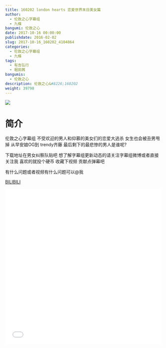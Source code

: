 ```yaml
---
title: 160202 london hearts 恋爱世界末日美女篇
author: 
  - 伦敦之心字幕组
  - 九條
bangumi: 伦敦之心
date: 2017-10-16 00:00:00
publishdate: 2016-02-02
slug: 2017-10-16_160202_4104864
categories: 
  - 伦敦之心字幕组
  - 九條
tags: 
  - 有吉弘行
  - 堀田茜
bangumis: 
  - 伦敦之心
description: 伦敦之心&#8226;160202
weight: 39798
---
```


![](https://i.imgur.com/x6rPl3a.jpg)

# 简介  
伦敦之心字幕组 不受欢迎的男人和仰慕的美女们的恋爱大逃杀 女生也会被丑男甩掉 从早安娘OG到 trendy齐藤 最后剩下的最悲惨的男人是谁呢?


下载地址在男女纠察队贴吧 想了解字幕组更新动态的请关注字幕组微博或者直接关注我 喜欢的就投个硬币 收藏下视频 贡献点弹幕吧


有什么问题或者视频有什么问题可以@我

  [BILIBILI](https://www.bilibili.com/video/av4104864/)


<div class="vcontainer">  <iframe class='video' src="//www.bilibili.com/blackboard/player.html?aid=4104864" width="100%" height="500" frameborder="0" allowfullscreen="allowfullscreen"></iframe></div>

